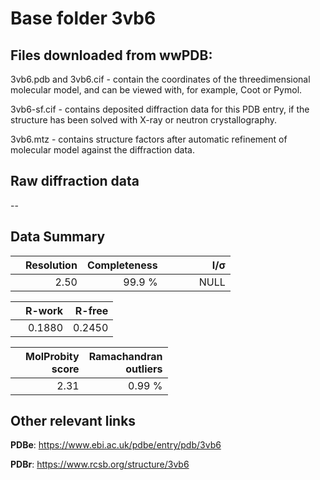 # Base folder 3vb6

## Files downloaded from wwPDB:

3vb6.pdb and 3vb6.cif - contain the coordinates of the threedimensional molecular model, and can be viewed with, for example, Coot or Pymol.

3vb6-sf.cif - contains deposited diffraction data for this PDB entry, if the structure has been solved with X-ray or neutron crystallography.

3vb6.mtz - contains structure factors after automatic refinement of molecular model against the diffraction data.

## Raw diffraction data

--<br> 

## Data Summary
|   | Resolution | Completeness| I/$\boldsymbol{\sigma}$ |
|---|-------------:|----------------:|--------------:|
|   |2.50|99.9  %|<img width=50/>NULL |

|   | **R-work**| **R-free**   
|---|-------------:|----------------:|           
||0.1880|0.2450|

|   |**MolProbity<br>score**| **Ramachandran<br>outliers** 
|---|-------------:|----------------:|
||2.31|0.99 %|

## Other relevant links 
**PDBe**:  https://www.ebi.ac.uk/pdbe/entry/pdb/3vb6
 
**PDBr**: https://www.rcsb.org/structure/3vb6 

